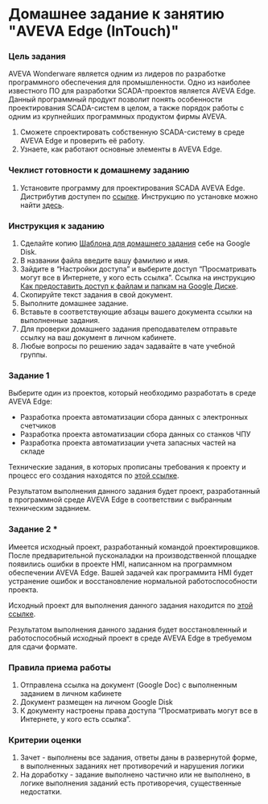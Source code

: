 # Домашнее задание к занятию "AVEVA Edge (InTouch)"

### Цель задания

AVEVA Wonderware является одним из лидеров по разработке программного обеспечения для промышленности. Одно из наиболее известного ПО для разработки SCADA-проектов является AVEVA Edge. Данный программный продукт позволит понять особенности проектирования SCADA-систем в целом, а также порядок работы с одним из крупнейших программных продуктом фирмы AVEVA.

1. Сможете спроектировать собственную SCADA-систему в среде AVEVA Edge и проверить её работу.
2. Узнаете, как работают основные элементы в AVEVA Edge.


### Чеклист готовности к домашнему заданию

1. Установите программу для проектирования SCADA AVEVA Edge. Дистрибутив доступен по [ссылке](https://drive.google.com/file/d/14lGzSQjl2kumnoDj635_AjIEogsQtyF5/view?usp=sharing). Инструкцию по установке можно найти [здесь](https://docs.google.com/presentation/d/1VkrTgM7aE_F1yignhcsJR7ZIicQZNq825s038vxyb5E/edit?usp=sharing).

### Инструкция к заданию

1. Сделайте копию [Шаблона для домашнего задания](https://docs.google.com/document/d/1syjB4z_qJECXuGRUN3mxyb2KcBLuLpgsQa1NWnXxOVY/edit) себе на Google Disk.
2. В названии файла введите вашу фамилию и имя.
3. Зайдите в “Настройки доступа” и выберите доступ “Просматривать могут все в Интернете, у кого есть ссылка”. Ссылка на инструкцию [Как предоставить доступ к файлам и папкам на Google Диске](https://support.google.com/docs/answer/2494822?hl=ru&co=GENIE.Platform%3DDesktop).
4. Скопируйте текст задания в свой документ.
5. Выполните домашнее задание.
6. Вставьте в соответствующие абзацы вашего документа ссылки на выполненные задания.
7. Для проверки домашнего задания преподавателем отправьте ссылку на ваш документ в личном кабинете.
8. Любые вопросы по решению задач задавайте в чате учебной группы.

### Задание 1

Выберите один из проектов, который необходимо разработать в среде AVEVA Edge:
- Разработка проекта автоматизации сбора данных с электронных счетчиков 
- Разработка проекта автоматизации сбора данных со станков ЧПУ
- Разработка проекта автоматизации учета запасных частей на складе

Технические задания, в которых прописаны требования к проекту и процесс его создания находятся по [этой ссылке](https://drive.google.com/drive/folders/19ma2Tia-1ldu2YHhc4FffPjpxMlHL535?usp=sharing).

Результатом выполнения данного задания будет проект, разработанный в программной среде AVEVA Edge в соответствии с выбранным техническим заданием.

### Задание 2 *

Имеется исходный проект, разработанный командой проектировщиков. После предварительной пусконаладки на производственной площадке появились ошибки в проекте HMI, написанном на программном обеспечении AVEVA Edge.
Вашей задачей как программита HMI будет устранение ошибок и восстановление нормальной работоспособности проекта.

Исходный проект для выполнения данного задания находится по [этой ссылке](https://drive.google.com/drive/folders/1fLBYe2ONfIzhVhe1_bHYfuBSutHaAvRn?usp=sharing).

Результатом выполнения данного задания будет восстановленный и работоспособный исходный проект в среде AVEVA Edge в требуемом для сдачи формате.

### Правила приема работы

1. Отправлена ссылка на документ (Google Doc) с выполненным заданием в личном кабинете
2. Документ размещен на личном Google Disk
3. К документу настроены права доступа “Просматривать могут все в Интернете, у кого есть ссылка”.

### Критерии оценки

1. Зачет - выполнены все задания, ответы даны в развернутой форме, в выполненных заданиях нет противоречий и нарушения логики
2. На доработку - задание выполнено частично или не выполнено, в логике выполнения заданий есть противоречия, существенные недостатки.
